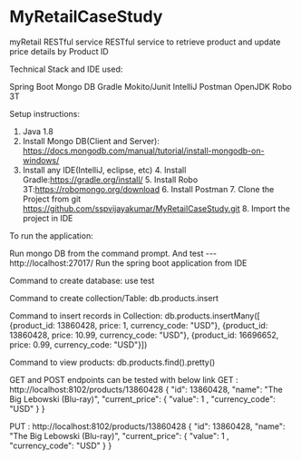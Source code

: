 # MyRetailCaseStudy
myRetail RESTful service
RESTful service to retrieve product and update price details by Product ID

Technical Stack and IDE used:

Spring Boot
Mongo DB
Gradle
Mokito/Junit
IntelliJ
Postman
OpenJDK
Robo 3T

Setup instructions: 
1. Java 1.8 
2. Install Mongo DB(Client and Server): https://docs.mongodb.com/manual/tutorial/install-mongodb-on-windows/ 
3. Install any IDE(IntelliJ, eclipse, etc) 4. Install Gradle:https://gradle.org/install/ 5. Install Robo 3T:https://robomongo.org/download 6. Install Postman 7. Clone the Project from git https://github.com/sspvijayakumar/MyRetailCaseStudy.git 8. Import the project in IDE

To run the application:

Run mongo DB from the command prompt. And test --- http://localhost:27017/
Run the spring boot application from IDE

Command to create database: 
use test

Command to create collection/Table: 
db.products.insert

Command to insert records in Collection: 
db.products.insertMany([ {product_id: 13860428, price: 1, currency_code: "USD"}, {product_id: 13860428, price: 10.99, currency_code: "USD"}, 
{product_id: 16696652, price: 0.99, currency_code: "USD"}])

Command to view products: 
db.products.find().pretty()

GET and POST endpoints can be tested with below link GET : http://localhost:8102/products/13860428 
{
    "id": 13860428,
    "name": "The Big Lebowski (Blu-ray)",
    "current_price": {
        "value": 1 ,
        "currency_code": "USD"
    }
}

PUT : http://localhost:8102/products/13860428
{
    "id": 13860428,
    "name": "The Big Lebowski (Blu-ray)",
    "current_price": {
        "value": 1 ,
        "currency_code": "USD"
    }
}